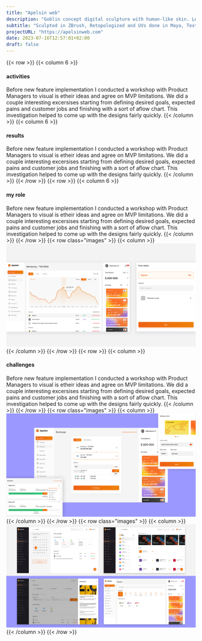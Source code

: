 ```yaml
---
title: "Apelsin web"
description: "Goblin concept digital sculpture with human-like skin. Learned a lot of quick tips and look development."
subtitle: "Sculpted in ZBrush, Retopologized and UVs done in Maya, Textured in Mari, Rendered using Arnold."
projectURL: "https://apelsinweb.com"
date: 2023-07-16T12:57:01+02:00
draft: false
---
```

{{< row >}}
{{< column 6 >}}
#### activities
Before new feature implementation I conducted a workshop with 
Product Managers to visual is etheir ideas and agree on MVP limitations. 
We did a couple interesting excersises starting from defining 
desired goals, expected pains and customer jobs and finishing 
with a sort of aflow chart. This investigation helped to come up 
with the designs fairly quickly.
{{< /column >}}
{{< column 6 >}}
#### results
Before new feature implementation I conducted a workshop with 
Product Managers to visual is etheir ideas and agree on MVP limitations. 
We did a couple interesting excersises starting from defining 
desired goals, expected pains and customer jobs and finishing 
with a sort of aflow chart. This investigation helped to come up 
with the designs fairly quickly.
{{< /column >}}
{{< /row >}}
{{< row >}}
{{< column 6 >}}
#### my role
Before new feature implementation I conducted a workshop with 
Product Managers to visual is etheir ideas and agree on MVP limitations. 
We did a couple interesting excersises starting from defining 
desired goals, expected pains and customer jobs and finishing 
with a sort of aflow chart. This investigation helped to come up 
with the designs fairly quickly.
{{< /column >}}
{{< /row >}}
{{< row class="images" >}}
{{< column >}}
![Apelsin web](apelsin-web.png)
{{< /column >}}
{{< /row >}}
{{< row >}}
{{< column >}}
#### challenges
Before new feature implementation I conducted a workshop with 
Product Managers to visual is etheir ideas and agree on MVP limitations. 
We did a couple interesting excersises starting from defining 
desired goals, expected pains and customer jobs and finishing 
with a sort of aflow chart. This investigation helped to come up 
with the designs fairly quickly.
{{< /column >}}
{{< /row >}}
{{< row class="images" >}}
{{< column >}}
![Apelsin web2](apelsin-web2.png)
{{< /column >}}
{{< /row >}}
{{< row class="images" >}}
{{< column >}}
![Apelsin web3](apelsin-web3.png)
{{< /column >}}
{{< /row >}}